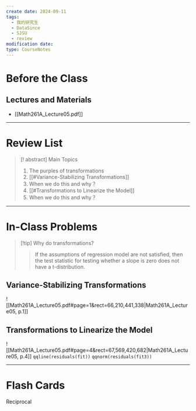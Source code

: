 ```yaml
---
create date: 2024-09-11
tags:
  - 我的研究生
  - DataSince
  - SJSU
  - review
modification date: 
type: CourseNotes
---
```


# Before the Class
## Lectures and Materials
- [[Math261A_Lecture05.pdf]]
---
# Review List
>[! abstract] Main Topics
>1. The purples of transformations
>2. [[#Variance-Stabilizing Transformations]]
>	1. When we do this and why？
>3. [[#Transformations to Linearize the Model]]
>	1. When we do this and why？

---
# In-Class Problems
>[!tip] Why do transformations?
>>If the assumptions of regression model are not satisfied, then the test statistic for testing whether a slope is zero does not have a t-distribution.

## Variance-Stabilizing Transformations
![[Math261A_Lecture05.pdf#page=1&rect=66,210,441,338|Math261A_Lecture05, p.1]]
## Transformations to Linearize the Model
![[Math261A_Lecture05.pdf#page=4&rect=67,569,420,682|Math261A_Lecture05, p.4]]
`qqline(residuals(fit))`
`qqnorm(residuals(fit3))`

---

# Flash Cards
Reciprocal